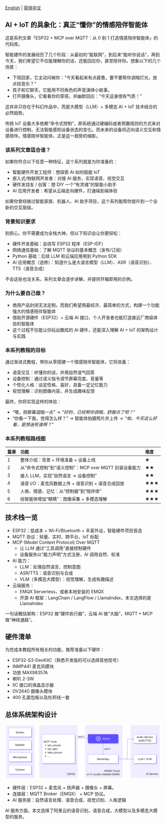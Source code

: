 
[English](README.md) | [简体中文](README-CN.md)
## **AI + IoT 的具象化：真正“懂你”的情感陪伴智能体**

这是系列文章「ESP32 + MCP over MQTT：从 0 到 1 打造情感陪伴智能体」的代码库。

智能硬件的发展经历了几个阶段：从最初的“能联网”，到后来“能听你说话”，再到今天，我们希望它不仅能理解你的话，还能回应你，甚至陪伴你。想象以下的几个场景：

- 下班回家，它主动问候你：“今天看起来有点疲惫，要不要帮你调暗灯光，放点轻音乐？”
- 孩子和它聊天，它能用不同角色的声音演绎小故事。
- 打开摄像头，它看看你的穿搭，并幽默回应：“今天这身很有气质！”

这并非只存在于科幻作品中，而是大模型（LLM）+ 多模态 AI + IoT 技术结合的必然趋势。

传统 IoT 设备大多依赖“命令式控制”，即系统通过硬编码或者预置规则的方式来对设备进行控制，无法智能感知设备状态的变化。而未来的设备将迈向语义交互和情感陪伴。情感陪伴智能体，正是这一趋势的缩影。

### **该系列文章适合谁？**

如果你符合以下任意一种特征，这个系列就是为你准备的：

- 智能硬件开发工程师：想探索 AI 如何赋能 IoT
- 嵌入式/物联网开发者：对接 AI 服务，实现语音、视觉交互
- 硬件发烧友 / 创客：想 DIY 一个“有灵魂”的智能小助手
- AI 应用开发者：希望从云端走向硬件，打通端到端体验

如果你曾经做过智能家居、机器人、AI 助手项目，这个系列能帮你提升到一个全新的交互层级。

### **背景知识要求**

别担心，你不需要成为全栈大神，但以下知识会让你更轻松：

- 硬件开发基础：会烧写 ESP32 程序（ESP-IDF）
- 网络通信基础：了解 MQTT 协议的基本概念（发布/订阅）
- Python 基础：后续 LLM 和云端应用用到 Python SDK
- AI 应用概念（选修）：知道什么是大语言模型（LLM）、ASR（语音识别）、TTS（语音合成）

不会这些也没关系，系列文章会逐步讲解，并提供开箱即用的示例。

### **为什么要自己做？**

- 商用产品封闭无法定制，而我们希望用最经济、最简单的方式，构建一个功能强大的情感陪伴智能体
- 借助开源硬件（ESP32）+ 云端 AI 接口，个人开发者也能打造接近厂商级体验的智能体
- 这个过程不仅能让你玩出酷炫的 AI 硬件，还能深入理解 AI + IoT 的架构设计与实践

### **本系列教程的目标**

通过渐进式教程，带你从零搭建一个情感陪伴智能体，它将具备：

- 语音交互：听懂你的话，并用自然语气回答
- 设备控制：通过语义指令调节屏幕亮度、音量等
- 个性化人格：设定性格、喜好，具备一定记忆能力
- 视觉理解：识别图像内容，并生成趣味反馈

最终，你将实现这样的体验：

- “嘿，把屏幕调暗一点” → *“好的，已经帮你调暗，舒服点了吧？”*
- “你看一下我，觉得怎么样？” → 智能体拍摄照片并上传 → *“呦，今天这么好看，是想迷死谁啊？”*

### **本系列教程路线图**

| 篇章 | 功能                                                   | 难度 |
| :--- | :----------------------------------------------------- | :--- |
| 1    | 整体介绍：背景 + 环境准备 + 设备上线                   | ★    |
| 2    | 从“命令式控制”到“语义控制”：MCP over MQTT 封装设备能力 | ★★   |
| 3    | 接入 LLM，实现“自然语言 → 设备控制”                    | ★★   |
| 4    | 语音 I/O：麦克风数据上传 + 语音识别 + 语音合成回放     | ★★★  |
| 5    | 人格、情感、记忆：从“控制器”到“陪伴体”                 | ★★★  |
| 6    | 给智能体增加“眼睛”：图像采集 + 多模态理解              | ★★★  |

## **技术栈一览**

- ESP32：低成本 + Wi-Fi/Bluetooth + 丰富外设，智能硬件项目首选
- MQTT 协议：轻量、实时、跨平台，IoT 标配
- MCP (Model Context Protocol) Over MQTT
  - 让 LLM 通过“工具调用”直接控制硬件
  - 设备服务以“能力声明”方式注册，AI 调用自然、标准
- AI 能力：
  - LLM：处理自然语言、控制意图
  - ASR/TTS：语音识别与合成
  - VLM（多模态大模型）：视觉理解，生成有趣描述
- 云端服务：
  - EMQX Serverless，或者本地安装的 EMQX
  - 开源 AI 框架：LangChain / LangFlow / LlamaIndex，本文选择的是 LlamaIndex

一句话概括架构：ESP32 做“硬件执行器”，云端 AI 做“大脑”，MQTT + MCP 做“神经通路”。

## **硬件清单**

为完成本教程所有相关的功能，推荐准备以下硬件：

- ESP32-S3-DevKitC（熟悉开发版的可以选择其他型号）
- INMP441 麦克风模块
- 功放 MAX98357A
- 喇叭 2-3W
- IIC 接口的液晶显示器
- OV2640 摄像头模块
- 400 孔面包板以及杜邦线一套

## **总体系统架构设计**

![image-20250722-034615.png](pics/arch.png)

- 硬件层：ESP32 + 麦克风 + 扬声器 + 摄像头 + 屏幕。
- 连接层：MQTT Broker（EMQX） + MCP 协议。
- AI 服务层：自然语言处理、语音合成、视觉识别、人格逻辑

AI 服务方面，本文选择了阿里云的语音识别，语音合成，大模型以及多模态大模型的服务。